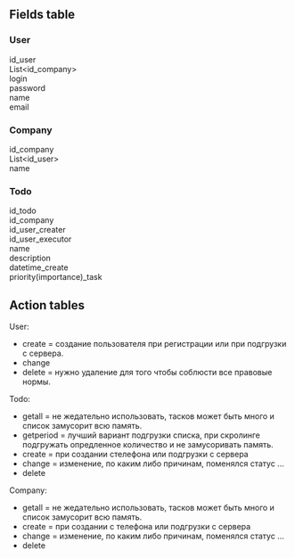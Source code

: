 
## Fields table  
  
### User  
id_user  
List<id_company>  
login  
password  
name  
email  
  
### Company  
id_company  
List<id_user>  
name  
  
### Todo  
id_todo  
id_company  
id_user_creater  
id_user_executor  
name  
description  
datetime_create  
priority(importance)_task  


## Action tables  

User:  
- create  = создание пользователя при регистрации или при подгрузки с сервера.
- change  
- delete  = нужно удаление для того чтобы соблюсти все правовые нормы.

Todo:  
- getall  = не жедательно использовать, тасков может быть много и список замусорит всю память.
- getperiod  = лучший вариант подгрузки списка, при скролинге подгружать опредленное количество и не замусоривать память.
- create  = при создании стелефона или подгрузки с сервера
- change  = изменение, по каким либо причинам, поменялся статус ...
- delete  

Company: 
- getall  = не жедательно использовать, тасков может быть много и список замусорит всю память.
- create  = при создании с телефона или подгрузки с сервера
- change  = изменение, по каким либо причинам, поменялся статус ...
- delete  

